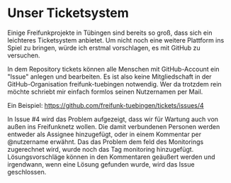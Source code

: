 # Unser Ticketsystem

Einige Freifunkprojekte in Tübingen sind bereits so groß, dass sich ein
leichteres Ticketsystem anbietet. Um nicht noch eine weitere Plattform
ins Spiel zu bringen, würde ich erstmal vorschlagen, es mit GitHub zu
versuchen.

In dem Repository tickets können alle Menschen mit GitHub-Account ein
"Issue" anlegen und bearbeiten. Es ist also keine Mitgliedschaft in der
GitHub-Organisation freifunk-tuebingen notwendig. Wer da trotzdem rein
möchte schriebt mir einfach formlos seinen Nutzernamen per Mail.

Ein Beispiel:
https://github.com/freifunk-tuebingen/tickets/issues/4

In Issue #4 wird das Problem aufgezeigt, dass wir für Wartung auch von
außen ins Freifunknetz wollen. Die damit verbundenen Personen werden
entweder als Assignee hinzugefügt, oder in einem Kommentar per
@nutzername erwähnt. Das das Problem dem feld des Monitorings
zugerechnet wird, wurde noch das Tag monitoring hinzugefügt.
Lösungsvorschläge können in den Kommentaren geäußert werden und
irgendwann, wenn eine Lösung gefunden wurde, wird das Issue geschlossen.
